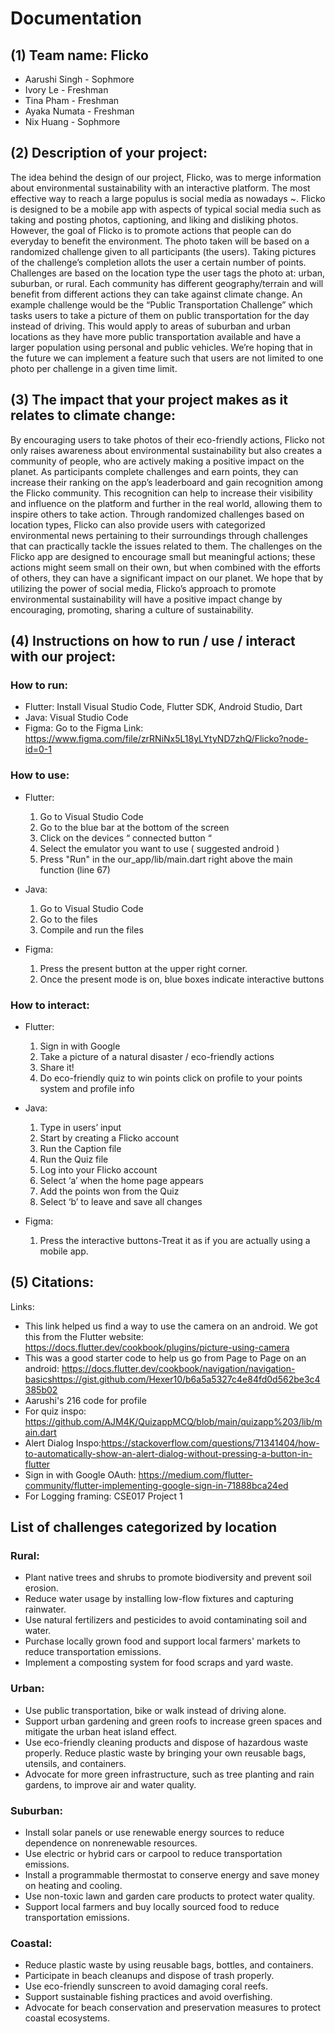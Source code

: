 # Documentation
## (1) Team name: Flicko
- Aarushi Singh - Sophmore
- Ivory Le - Freshman
- Tina Pham - Freshman
- Ayaka Numata - Freshman
- Nix Huang - Sophmore
## (2) Description of your project: 
The idea behind the design of our project, Flicko, was to merge information about environmental sustainability with an interactive platform. The most effective way to reach a large populus is social media as nowadays ~. Flicko is designed to be a mobile app with aspects of typical social media such as taking and posting photos, captioning, and liking and disliking photos. However, the goal of Flicko is to promote actions that people can do everyday to benefit the environment. The photo taken will be based on a randomized challenge given to all participants (the users). Taking pictures of the challenge’s completion allots the user a certain number of points. Challenges are based on the location type the user tags the photo at: urban, suburban, or rural. Each community has different geography/terrain and will benefit from different actions they can take against climate change. An example challenge would be the “Public Transportation Challenge” which tasks users to take a picture of them on public transportation for the day instead of driving. This would apply to areas of suburban and urban locations as they have more public transportation available and have a larger population using personal and public vehicles. We’re hoping that in the future we can implement a feature such that users are not limited to one photo per challenge in a given time limit.

## (3) The impact that your project makes as it relates to climate change:

By encouraging users to take photos of their eco-friendly actions, Flicko not only raises awareness about environmental sustainability but also creates a community of people,  who are actively making a positive impact on the planet. As participants complete challenges and earn points, they can increase their ranking on the app’s leaderboard and gain recognition among the Flicko community. This recognition can help to increase their visibility and influence on the platform and further in the real world, allowing them to inspire others to take action. Through randomized challenges based on location types, Flicko can also provide users with categorized environmental news pertaining to their surroundings through challenges that can practically tackle the issues related to them. The challenges on the Flicko app are designed to encourage small but meaningful actions; these actions might seem small on their own, but when combined with the efforts of others, they can have a significant impact on our planet. We hope that by utilizing the power of social media, Flicko’s approach to promote environmental sustainability will have a positive impact change by encouraging, promoting, sharing a culture of sustainability.


## (4) Instructions on how to run / use / interact with our project:



### How to run:
- Flutter: Install Visual Studio Code, Flutter SDK, Android Studio, Dart
- Java: Visual Studio Code
- Figma: Go to the Figma Link: https://www.figma.com/file/zrRNiNx5L18yLYtyND7zhQ/Flicko?node-id=0-1 

### How to use:
- Flutter:
    1. Go to Visual Studio Code
    2. Go to the blue bar at the bottom of the screen
    3. Click on the devices “ connected button “ 
    4. Select the emulator you want to use ( suggested android )
    5. Press "Run" in the our_app/lib/main.dart right above the main function (line 67)

- Java:
    1. Go to Visual Studio Code
    2. Go to the files
    3. Compile and run the files

- Figma: 
    1. Press the present button at the upper right corner. 
    2. Once the present mode is on, blue boxes indicate interactive buttons

### How to interact:
- Flutter: 
    1. Sign in with Google
    2. Take a picture of a natural disaster / eco-friendly actions
    3. Share it!
    4. Do eco-friendly quiz to win points click on profile to your points system and profile info

- Java: 
    1. Type in users’ input
    2. Start by creating a Flicko account
    3. Run the Caption file
    4. Run the Quiz file 
    5. Log into your Flicko account
    6. Select ‘a’ when the home page appears
    7. Add the points won from the Quiz
    8. Select ‘b’ to leave and save all changes

- Figma: 
    1. Press the interactive buttons-Treat it as if you are actually using a mobile app.




## (5) Citations:
Links: 
- This link helped us find a way to use the camera on an android. We got this from the Flutter website: https://docs.flutter.dev/cookbook/plugins/picture-using-camera
- This was a good starter code to help us go from Page to Page on an android: https://docs.flutter.dev/cookbook/navigation/navigation-basicshttps://gist.github.com/Hexer10/b6a5a5327c4e84fd0d562be3c4385b02  
- Aarushi's 216 code for profile  
- For quiz inspo: https://github.com/AJM4K/QuizappMCQ/blob/main/quizapp%203/lib/main.dart
- Alert Dialog Inspo:https://stackoverflow.com/questions/71341404/how-to-automatically-show-an-alert-dialog-without-pressing-a-button-in-flutter
- Sign in with Google OAuth:
https://medium.com/flutter-community/flutter-implementing-google-sign-in-71888bca24ed
- For Logging framing: CSE017 Project 1



## List of challenges categorized by location
### Rural:
- Plant native trees and shrubs to promote biodiversity and prevent soil erosion.
- Reduce water usage by installing low-flow fixtures and capturing rainwater.
- Use natural fertilizers and pesticides to avoid contaminating soil and water.
- Purchase locally grown food and support local farmers' markets to reduce transportation emissions.
- Implement a composting system for food scraps and yard waste.
### Urban:
- Use public transportation, bike or walk instead of driving alone.
- Support urban gardening and green roofs to increase green spaces and mitigate the urban heat island effect.
- Use eco-friendly cleaning products and dispose of hazardous waste properly.
Reduce plastic waste by bringing your own reusable bags, utensils, and containers.
- Advocate for more green infrastructure, such as tree planting and rain gardens, to improve air and water quality.
### Suburban:
- Install solar panels or use renewable energy sources to reduce dependence on nonrenewable resources.
- Use electric or hybrid cars or carpool to reduce transportation emissions.
- Install a programmable thermostat to conserve energy and save money on heating and cooling.
- Use non-toxic lawn and garden care products to protect water quality.
- Support local farmers and buy locally sourced food to reduce transportation emissions.
### Coastal:
- Reduce plastic waste by using reusable bags, bottles, and containers.
- Participate in beach cleanups and dispose of trash properly.
- Use eco-friendly sunscreen to avoid damaging coral reefs.
- Support sustainable fishing practices and avoid overfishing.
- Advocate for beach conservation and preservation measures to protect coastal ecosystems.




